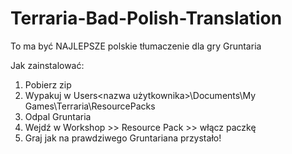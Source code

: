 # Terraria-Bad-Polish-Translation
To ma być NAJLEPSZE polskie tłumaczenie dla gry Gruntaria

Jak zainstalować:
1. Pobierz zip
2. Wypakuj w Users\<nazwa użytkownika>\Documents\My Games\Terraria\ResourcePacks
3. Odpal Gruntaria
4. Wejdź w Workshop >> Resource Pack >> włącz paczkę 
5. Graj jak na prawdziwego Gruntariana przystało!
